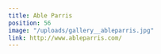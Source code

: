 ```yaml
---
title: Able Parris
position: 56
image: "/uploads/gallery__ableparris.jpg"
link: http://www.ableparris.com/
---
```


